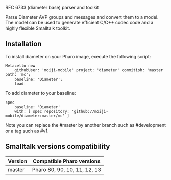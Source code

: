 RFC 6733 (diameter base) parser and toolkit

Parse Diameter AVP groups and messages and convert them to a
model. The model can be used to generate efficient C/C++ codec
code and a highly flexible Smalltalk toolkit.

## Installation

To install diameter on your Pharo image, execute the following script: 

```Smalltalk
Metacello new
	githubUser: 'moiji-mobile' project: 'diameter' commitish: 'master' path: 'mc';
	baseline: 'Diameter';
	load
```

To add diameter to your baseline:

```Smalltalk
spec
	baseline: 'Diameter'
	with: [ spec repository: 'github://moiji-mobile/diameter:master/mc' ]
```

Note you can replace the #master by another branch such as #development or a tag such as #v1.

## Smalltalk versions compatibility

| Version 	| Compatible Pharo versions    |
|-------------	|------------------------------|
| master       	| Pharo 80, 90, 10, 11, 12, 13 |